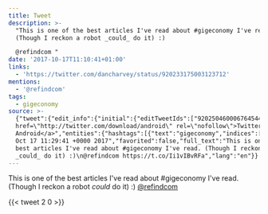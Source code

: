 ```yaml
---
title: Tweet
description: >-
  "This is one of the best articles I've read about #gigeconomy I've read.
  (Though I reckon a robot _could_ do it) :)

  @refindcom "
date: '2017-10-17T11:10:41+01:00'
links:
  - 'https://twitter.com/dancharvey/status/920233175003123712'
mentions:
  - '@refindcom'
tags:
  - gigeconomy
source: >-
  {"tweet":{"edit_info":{"initial":{"editTweetIds":["920250460006764544"],"editableUntil":"2017-10-17T12:29:41.749Z","editsRemaining":"5","isEditEligible":true}},"retweeted":false,"source":"<a
  href=\"http://twitter.com/download/android\" rel=\"nofollow\">Twitter for
  Android</a>","entities":{"hashtags":[{"text":"gigeconomy","indices":["49","60"]}],"symbols":[],"user_mentions":[{"name":"Refind","screen_name":"refindcom","indices":["115","125"],"id_str":"2695096082","id":"2695096082"}],"urls":[{"url":"https://t.co/Ii1vIBvRFa","expanded_url":"https://twitter.com/dancharvey/status/920233175003123712","display_url":"twitter.com/dancharvey/sta…","indices":["126","149"]}]},"display_text_range":["0","149"],"favorite_count":"2","id_str":"920250460006764544","truncated":false,"retweet_count":"0","id":"920250460006764544","possibly_sensitive":false,"created_at":"Tue
  Oct 17 11:29:41 +0000 2017","favorited":false,"full_text":"This is one of the
  best articles I've read about #gigeconomy I've read. (Though I reckon a robot
  _could_ do it) :)\n@refindcom https://t.co/Ii1vIBvRFa","lang":"en"}}
---
```

This is one of the best articles I've read about #gigeconomy I've read. (Though I reckon a robot _could_ do it) :)
[@refindcom](https://twitter.com/@refindcom) 
    
{{< tweet 2 0 >}}
    
